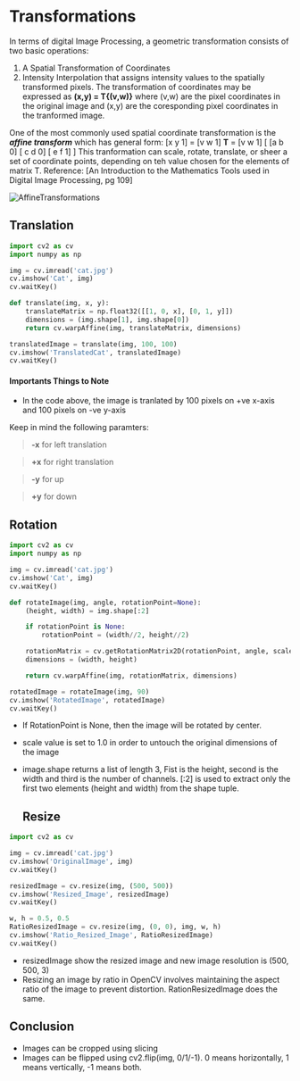 # Transformations

In terms of digital Image Processing, a geometric transformation consists of two basic operations:
  1. A Spatial Transformation of Coordinates
  2. Intensity Interpolation that assigns intensity values to the spatially transformed pixels.
The transformation of coordinates may be expressed as **(x,y) = T{(v,w)}** where (v,w) are the pixel coordinates in the original image and (x,y) are the coresponding pixel coordinates in the tranformed image.

One of the most commonly used spatial coordinate transformation is the ***affine transform*** which has general form:
[x y 1] = [v w 1] **T** = [v w 1] [ [a b 0] [ c d 0] [ e f 1] ]
This tranformation can scale, rotate, translate, or sheer a set of coordinate points, depending on teh value chosen for the elements of matrix T.
Reference: [An Introduction to the Mathematics Tools used in Digital Image Processing, pg 109]

![AffineTransformations](https://github.com/ToheedAsghar/Practice_CV/assets/121859513/8b1f1a92-1faa-4e51-9235-83a779b366a5)


## Translation

```python
import cv2 as cv
import numpy as np

img = cv.imread('cat.jpg')
cv.imshow('Cat', img)
cv.waitKey()

def translate(img, x, y):
    translateMatrix = np.float32([[1, 0, x], [0, 1, y]])
    dimensions = (img.shape[1], img.shape[0])
    return cv.warpAffine(img, translateMatrix, dimensions)

translatedImage = translate(img, 100, 100)
cv.imshow('TranslatedCat', translatedImage)
cv.waitKey()
```

#### Importants Things to Note
- In the code above, the image is tranlated by 100 pixels on +ve x-axis and 100 pixels on -ve y-axis
  
Keep in mind the following paramters:

> **-x** for left translation

> **+x** for right translation

> **-y** for up

> **+y** for down

## Rotation

```python
import cv2 as cv
import numpy as np

img = cv.imread('cat.jpg')
cv.imshow('Cat', img)
cv.waitKey()

def rotateImage(img, angle, rotationPoint=None):
    (height, width) = img.shape[:2]

    if rotationPoint is None:
        rotationPoint = (width//2, height//2)

    rotationMatrix = cv.getRotationMatrix2D(rotationPoint, angle, scale=1.0)
    dimensions = (width, height)

    return cv.warpAffine(img, rotationMatrix, dimensions)

rotatedImage = rotateImage(img, 90)
cv.imshow('RotatedImage', rotatedImage)
cv.waitKey()
```
- If RotationPoint is None, then the image will be rotated by center.
- scale value is set to 1.0 in order to untouch the original dimensions of the image
- image.shape returns a list of length 3, Fist is the height, second is the width and third is the number of channels. [:2] is used to extract only the first two elements (height and width) from the shape tuple.

  ## Resize
  
```python
import cv2 as cv

img = cv.imread('cat.jpg')
cv.imshow('OriginalImage', img)
cv.waitKey()

resizedImage = cv.resize(img, (500, 500))
cv.imshow('Resized_Image', resizedImage)
cv.waitKey()

w, h = 0.5, 0.5
RatioResizedImage = cv.resize(img, (0, 0), img, w, h)
cv.imshow('Ratio_Resized_Image', RatioResizedImage)
cv.waitKey()
```

- resizedImage show the resized image and new image resolution is (500, 500, 3)
- Resizing an image by ratio in OpenCV involves maintaining the aspect ratio of the image to prevent distortion. RationResizedImage does the same.

## Conclusion

- Images can be cropped using slicing
- Images can be flipped using cv2.flip(img, 0/1/-1). 0 means horizontally, 1 means vertically, -1 means both.
